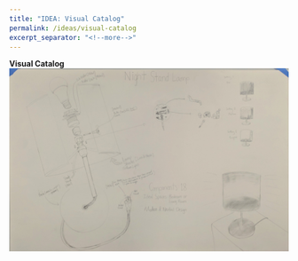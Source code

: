 ```yaml
---
title: "IDEA: Visual Catalog"
permalink: /ideas/visual-catalog
excerpt_separator: "<!--more-->"
---
```


**Visual Catalog**
![full-visual-catalog](/assets/images/full-visual-catalog.jpg)